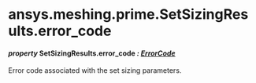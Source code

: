 # ansys.meshing.prime.SetSizingResults.error_code

#### *property* SetSizingResults.error_code *: [ErrorCode](ansys.meshing.prime.ErrorCode.md#ansys.meshing.prime.ErrorCode)*

Error code associated with the set sizing parameters.

<!-- !! processed by numpydoc !! -->
